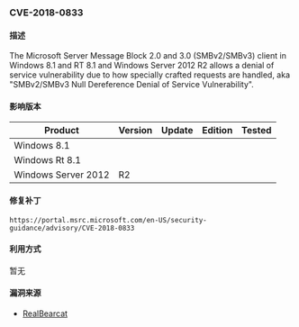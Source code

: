 ### CVE-2018-0833

#### 描述

The Microsoft Server Message Block 2.0 and 3.0 (SMBv2/SMBv3) client in Windows 8.1 and RT 8.1 and Windows Server 2012 R2 allows a denial of service vulnerability due to how specially crafted requests are handled, aka "SMBv2/SMBv3 Null Dereference Denial of Service Vulnerability".

#### 影响版本

| Product             | Version | Update | Edition | Tested |
| ------------------- | ------- | ------ | ------- | ------ |
| Windows 8.1         |         |        |         |        |
| Windows Rt 8.1      |         |        |         |        |
| Windows Server 2012 | R2      |        |         |        |

#### 修复补丁

```
https://portal.msrc.microsoft.com/en-US/security-guidance/advisory/CVE-2018-0833
```

#### 利用方式

暂无

#### 漏洞来源

- [RealBearcat](https://github.com/RealBearcat/CVE-2018-0833)